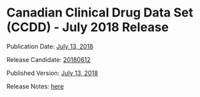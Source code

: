 # Canadian Clinical Drug Data Set (CCDD) - July 2018 Release

Publication Date: [July 13, 2018](https://tgateway.infoway-inforoute.ca/ccdd.html?id=2.16.840.1.113883.2.20.6.1&versionid=20180713)

Release Candidate: [20180612](https://github.com/hres/formulary/tree/folder_reorg/releases/20180712)

Published Version: [July 13, 2018](https://tgateway.infoway-inforoute.ca/ccdd.html?id=2.16.840.1.113883.2.20.6.1&versionid=20180713)

Release Notes: [here](https://infoscribe.infoway-inforoute.ca/display/CCDD/20180713)